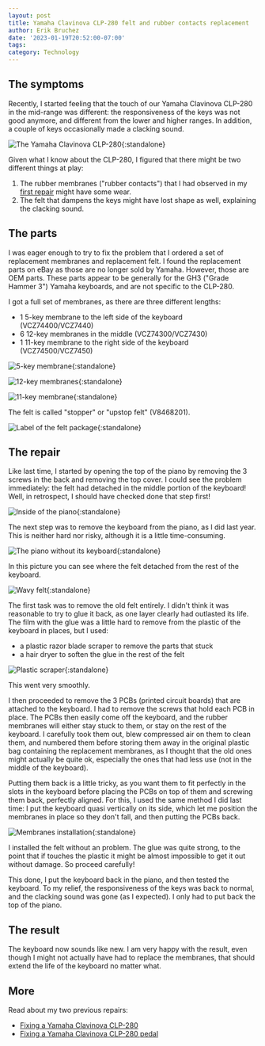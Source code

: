 ```yaml
---
layout: post
title: Yamaha Clavinova CLP-280 felt and rubber contacts replacement
author: Erik Bruchez
date: '2023-01-19T20:52:00-07:00'
tags:
category: Technology
---
```


## The symptoms

Recently, I started feeling that the touch of our Yamaha Clavinova CLP-280 in the mid-range was different: the responsiveness of the keys was not good anymore, and different from the lower and higher ranges. In addition, a couple of keys occasionally made a clacking sound.

![The Yamaha Clavinova CLP-280](/assets/posts/fixing-yamaha-clavinova-clp-280-felt-contacts/2x/IMG_0273.jpg){:standalone}

Given what I know about the CLP-280, I figured that there might be two different things at play:

1. The rubber membranes ("rubber contacts") that I had observed in my [first repair](2021-11-07-fixing-yamaha-clavinova-clp-280.md) might have some wear.
2. The felt that dampens the keys might have lost shape as well, explaining the clacking sound.

## The parts

I was eager enough to try to fix the problem that I ordered a set of replacement membranes and replacement felt. I found the replacement parts on eBay as those are no longer sold by Yamaha. However, those are OEM parts. These parts appear to be generally for the GH3 ("Grade Hammer 3") Yamaha keyboards, and are not specific to the CLP-280.

I got a full set of membranes, as there are three different lengths:

- 1 5-key membrane to the left side of the keyboard (VCZ74400/VCZ7440)
- 6 12-key membranes in the middle (VCZ74300/VCZ7430)
- 1 11-key membrane to the right side of the keyboard (VCZ74500/VCZ7450)

![5-key membrane](/assets/posts/fixing-yamaha-clavinova-clp-280-felt-contacts/2x/IMG_0251.jpg){:standalone}

![12-key membranes](/assets/posts/fixing-yamaha-clavinova-clp-280-felt-contacts/2x/IMG_0259.jpg){:standalone}

![11-key membrane](/assets/posts/fixing-yamaha-clavinova-clp-280-felt-contacts/2x/IMG_0254.jpg){:standalone}

The felt is called "stopper" or "upstop felt" (V8468201).

![Label of the felt package](/assets/posts/fixing-yamaha-clavinova-clp-280-felt-contacts/2x/IMG_0271.jpg){:standalone}

## The repair

Like last time, I started by opening the top of the piano by removing the 3 screws in the back and removing the top cover. I could see the problem immediately: the felt had detached in the middle portion of the keyboard! Well, in retrospect, I should have checked done that step first!

![Inside of the piano](/assets/posts/fixing-yamaha-clavinova-clp-280-felt-contacts/2x/IMG_0218.jpg){:standalone}

The next step was to remove the keyboard from the piano, as I did last year. This is neither hard nor risky, although it is a little time-consuming.

![The piano without its keyboard](/assets/posts/fixing-yamaha-clavinova-clp-280-felt-contacts/2x/IMG_0234.jpg){:standalone}

In this picture you can see where the felt detached from the rest of the keyboard.

![Wavy felt](/assets/posts/fixing-yamaha-clavinova-clp-280-felt-contacts/2x/IMG_0243.jpg){:standalone}

The first task was to remove the old felt entirely. I didn't think it was reasonable to try to glue it back, as one layer clearly had outlasted its life. The film with the glue was a little hard to remove from the plastic of the keyboard in places, but I used:

- a plastic razor blade scraper to remove the parts that stuck
- a hair dryer to soften the glue in the rest of the felt

![Plastic scraper](/assets/posts/fixing-yamaha-clavinova-clp-280-felt-contacts/2x/IMG_0245.jpg){:standalone}

This went very smoothly.

I then proceeded to remove the 3 PCBs (printed circuit boards) that are attached to the keyboard. I had to remove the screws that hold each PCB in place. The PCBs then easily come off the keyboard, and the rubber membranes will either stay stuck to them, or stay on the rest of the keyboard. I carefully took them out, blew compressed air on them to clean them, and numbered them before storing them away in the original plastic bag containing the replacement membranes, as I thought that the old ones might actually be quite ok, especially the ones that had less use (not in the middle of the keyboard).

Putting them back is a little tricky, as you want them to fit perfectly in the slots in the keyboard before placing the PCBs on top of them and screwing them back, perfectly aligned. For this, I used the same method I did last time: I put the keyboard quasi vertically on its side, which let me position the membranes in place so they don't fall, and then putting the PCBs back.

![Membranes installation](/assets/posts/fixing-yamaha-clavinova-clp-280-felt-contacts/2x/IMG_0262.jpg){:standalone}

I installed the felt without an problem. The glue was quite strong, to the point that if touches the plastic it might be almost impossible to get it out without damage. So proceed carefully!

This done, I put the keyboard back in the piano, and then tested the keyboard. To my relief, the responsiveness of the keys was back to normal, and the clacking sound was gone (as I expected). I only had to put back the top of the piano.

## The result

The keyboard now sounds like new. I am very happy with the result, even though I might not actually have had to replace the membranes, that should extend the life of the keyboard no matter what.

## More

Read about my two previous repairs:

- [Fixing a Yamaha Clavinova CLP-280](2021-11-07-fixing-yamaha-clavinova-clp-280.md)
- [Fixing a Yamaha Clavinova CLP-280 pedal](2022-11-15-fixing-yamaha-clavinova-clp-280-pedal.md)
